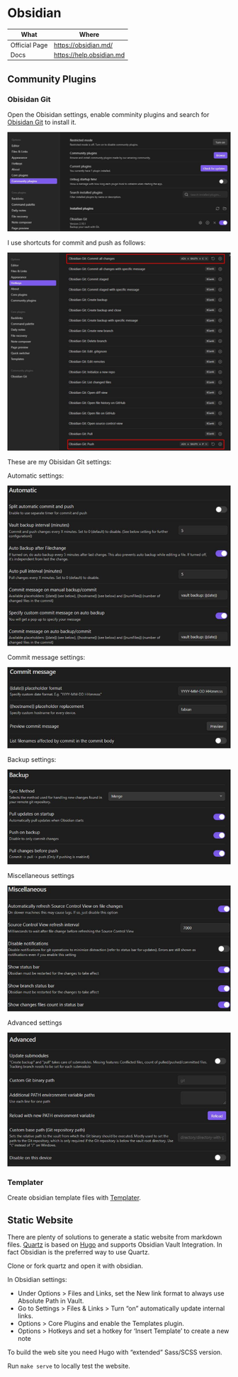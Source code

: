 # Obsidian

| What          | Where                                       |
| ------------- | ------------------------------------------- |
| Official Page | <https://obsidian.md/>                   |
| Docs          | <https://help.obsidian.md>        |

## Community Plugins

### Obisidan Git

Open the Obisidan settings, enable comminity plugins and search for [Obisidan Git](https://github.com/denolehov/obsidian-git) to install it.

![obsidian_git](_obsidian_git_install.jpg)

I use shortcuts for commit and push as follows:

![obsidian_git](_obsidian_git_shortcuts.jpg)

These are my Obisidan Git settings:

Automatic settings:

![obsidian_git_settings](_obsidian_git_settings1.jpg)

Commit message settings:

![obsidian_git_settings](_obsidian_git_settings2.jpg)

Backup settings:

![obsidian_git_settings](_obsidian_git_settings3.jpg)

Miscellaneous settings

![obsidian_git_settings](_obsidian_git_settings4.jpg)

Advanced settings

![obsidian_git_settings](_obsidian_git_settings5.jpg)

### Templater

Create obsidian template files with [Templater](https://github.com/SilentVoid13/Templater).

## Static Website

There are plenty of solutions to generate a static website from markdown files. [Quartz](https://quartz.jzhao.xyz/) is based on [Hugo](https://gohugo.io/) and supports Obsidian Vault Integration. In fact Obsidian is the preferred way to use Quartz.

Clone or fork quartz and open it with obsidian.

In Obsidian settings:

- Under Options > Files and Links, set the New link format to always use Absolute Path in Vault.
- Go to Settings > Files & Links > Turn “on” automatically update internal links.
- Options > Core Plugins and enable the Templates plugin.
- Options > Hotkeys and set a hotkey for ‘Insert Template’ to create a new note

To build the web site you need Hugo with “extended” Sass/SCSS version.

Run ```make serve``` to locally test the website.
